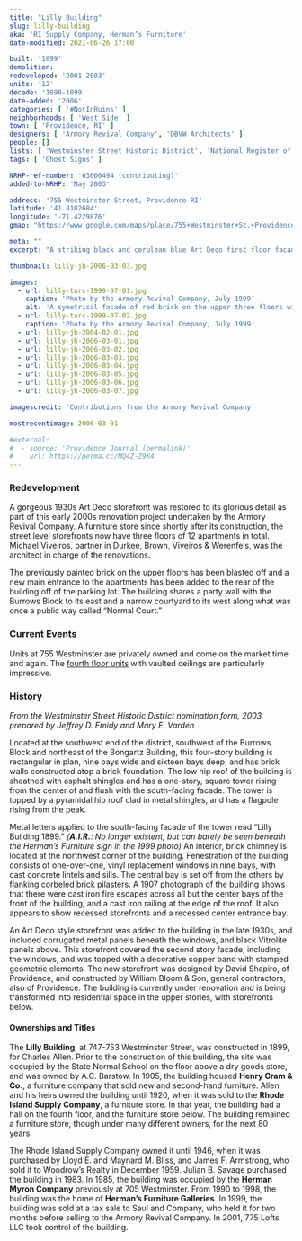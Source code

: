 ```yaml
---
title: "Lilly Building"
slug: lilly-building
aka: 'RI Supply Company, Herman’s Furniture'
date-modified: 2021-06-26 17:00

built: '1899'
demolition:
redeveloped: '2001-2003'
units: '12'
decade: '1890-1899'
date-added: '2006'
categories: [ '#NotInRuins' ]
neighborhoods: [ 'West Side' ]
town: [ 'Providence, RI' ]
designers: [ 'Armory Revival Company', 'DBVW Architects' ]
people: []
lists: [ 'Westminster Street Historic District', 'National Register of Historic Places' ]
tags: [ 'Ghost Signs' ]

NRHP-ref-number: '03000494 (contributing)'
added-to-NRHP: 'May 2003'

address: '755 Westminster Street, Providence RI'
latitude: '41.8182684'
longitude: '-71.4229876'
gmap: "https://www.google.com/maps/place/755+Westminster+St,+Providence,+RI+02903/@41.8182684,-71.4229876,17z/data=!3m1!4b1!4m5!3m4!1s0x89e4457253bfdd81:0x8fa37660c165e4c1!8m2!3d41.8182684!4d-71.4207989"

meta: ""
excerpt: "A striking black and cerulean blue Art Deco first floor facade adorns this commercial building along a historically significant portion of upper Westminster Street"

thumbnail: lilly-jh-2006-03-03.jpg

images:
  - url: lilly-tarc-1999-07-01.jpg
    caption: 'Photo by the Armory Revival Company, July 1999'
    alt: 'A symetrical facade of red brick on the upper three floors with an ornate glass storefront on the first level of black glass, decorative panels in yellow and white, with deep blue glass trim pieces. A shallow central tower rises from the center of the fourth floor. The building is nine bays wide and sixteen deep, with little to no ornamentation on the other three sides.'
  - url: lilly-tarc-1999-07-02.jpg
    caption: 'Photo by the Armory Revival Company, July 1999'
  - url: lilly-jh-2004-02-01.jpg
  - url: lilly-jh-2006-03-01.jpg
  - url: lilly-jh-2006-03-02.jpg
  - url: lilly-jh-2006-03-03.jpg
  - url: lilly-jh-2006-03-04.jpg
  - url: lilly-jh-2006-03-05.jpg
  - url: lilly-jh-2006-03-06.jpg
  - url: lilly-jh-2006-03-07.jpg

imagescredit: 'Contributions from the Armory Revival Company'

mostrecentimage: 2006-03-01

#external:
#  - source: 'Providence Journal (permalink)'
#    url: https://perma.cc/MQ4Z-Z9K4
---
```


### Redevelopment

A gorgeous 1930s Art Deco storefront was restored to its glorious detail as part of this early 2000s renovation project undertaken by the Armory Revival Company. A furniture store since shortly after its construction, the street level storefronts now have three floors of 12 apartments in total. Michael Viveiros, partner in Durkee, Brown, Viveiros & Werenfels, was the architect in charge of the renovations.

The previously painted brick on the upper floors has been blasted off and a new main entrance to the apartments has been added to the rear of the building off of the parking lot. The building shares a party wall with the Burrows Block to its east and a narrow courtyard to its west along what was once a public way called “Normal Court.”


### Current Events

Units at 755 Westminster are privately owned and come on the market time and again. The [fourth floor units](//www.zillow.com/homedetails/755-Westminster-St-UNIT-403-Providence-RI-02903/65916154_zpid/) with vaulted ceilings are particularly impressive.


### History

_From the Westminster Street Historic District nomination form, 2003, prepared by Jeffrey D. Emidy and Mary E. Varden_

Located at the southwest end of the district, southwest of the Burrows Block and northeast of the Bongartz Building, this four-story building is rectangular in plan, nine bays wide and sixteen bays deep, and has brick walls constructed atop a brick foundation. The low hip roof of the building is sheathed with asphalt shingles and has a one-story, square tower rising from the center of and flush with the south-facing facade. The tower is topped by a pyramidal hip roof clad in metal shingles, and has a flagpole rising from the peak.

Metal letters applied to the south-facing facade of the tower read “Lilly Building 1899.” _(**A.I.R.**: No longer existent, but can barely be seen beneath the Herman’s Furniture sign in the 1999 photo)_ An interior, brick chimney is located at the northwest corner of the building. Fenestration of the building consists of one-over-one, vinyl replacement windows in nine bays, with cast concrete lintels and sills. The central bay is set off from the others by flanking corbeled brick pilasters. A 1907 photograph of the building shows that there were cast iron fire escapes across all but the center bays of the front of the building, and a cast iron railing at the edge of the roof. It also appears to show recessed storefronts and a recessed center entrance bay.

An Art Deco style storefront was added to the building in the late 1930s, and included corrugated metal panels beneath the windows, and black Vitrolite panels above. This storefront covered the second story facade, including the windows, and was topped with a decorative copper band with stamped geometric elements. The new storefront was designed by David Shapiro, of Providence, and constructed by William Bloom & Son, general contractors, also of Providence. The building is currently under renovation and is being transformed into residential space in the upper stories, with storefronts below.


#### Ownerships and Titles

The **Lilly Building**, at 747-753 Westminster Street, was constructed in 1899, for Charles Allen. Prior to the construction of this building, the site was occupied by the State Normal School on the floor above a dry goods store, and was owned by A.C. Barstow. In 1905, the building housed **Henry Cram & Co.**, a furniture company that sold new and second-hand furniture. Allen and his heirs owned the building until 1920, when it was sold to the **Rhode Island Supply Company**, a furniture store. In that year, the building had a hall on the fourth floor, and the furniture store below. The building remained a furniture store, though under many different owners, for the next 80 years.

The Rhode Island Supply Company owned it until 1946, when it was purchased by Lloyd E. and Maynard M. Bliss, and James F. Armstrong, who sold it to Woodrow’s Realty in December 1959. Julian B. Savage purchased the building in 1983. In 1985, the building was occupied by the **Herman Myron Company** previously at 705 Westminster. From 1990 to 1998, the building was the home of **Herman’s Furniture Galleries**. In 1999, the building was sold at a tax sale to Saul and Company, who held it for two months before selling to the Armory Revival Company. In 2001, 775 Lofts LLC took control of the building.
